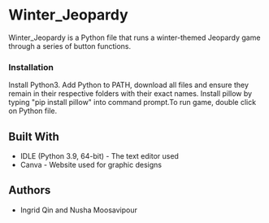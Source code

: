 # Winter_Jeopardy

Winter_Jeopardy is a Python file that runs a winter-themed Jeopardy game through a series of button functions.

### Installation

Install Python3. Add Python to PATH, download all files and ensure they remain in their respective folders with their exact names. Install pillow by typing "pip install pillow" into command prompt.To run game, double click on Python file.

## Built With

* IDLE (Python 3.9, 64-bit) - The text editor used
* Canva - Website used for graphic designs

## Authors

* Ingrid Qin and Nusha Moosavipour
